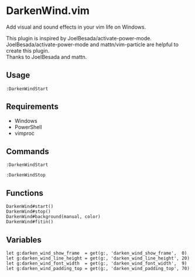 # DarkenWind.vim
Add visual and sound effects in your vim life on Windows.  

This plugin is inspired by JoelBesada/activate-power-mode.  
JoelBesada/activate-power-mode and mattn/vim-particle are helpful to create this plugin.  
Thanks to JoelBesada and mattn.  


## Usage
```vim
:DarkenWindStart
```

## Requirements
- Windows
- PowerShell
- vimproc

## Commands
```vim
:DarkenWindStart
```

```vim
:DarkenWindStop
```

## Functions
```vim
DarkenWind#start()
DarkenWind#stop()
DarkenWind#background(manual, color)
DarkenWind#fitin()
```

## Variables
```vim
let g:darken_wind_show_frame  = get(g:, 'darken_wind_show_frame',  0)
let g:darken_wind_line_height = get(g:, 'darken_wind_line_height', 20)
let g:darken_wind_font_width  = get(g:, 'darken_wind_font_width',  9)
let g:darken_wind_padding_top = get(g:, 'darken_wind_padding_top', 70)
```
